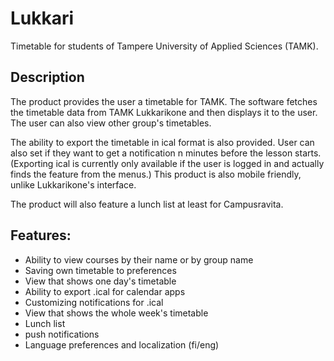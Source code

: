 Lukkari
=========
Timetable for students of Tampere University of Applied Sciences (TAMK).

Description
-----------
The product provides the user a timetable for TAMK. The software fetches the
timetable data from TAMK Lukkarikone and then displays it to the user. The 
user can also view other group's timetables. 

The ability to export the timetable in ical format is also provided. User can
also set if they want to get a notification n minutes before the lesson starts.
(Exporting ical is currently only available if the user is logged in and actually
finds the feature from the menus.) This product is also mobile friendly, unlike 
Lukkarikone's interface.

The product will also feature a lunch list at least for Campusravita.

Features:
---------
* Ability to view courses by their name or by group name
* Saving own timetable to preferences
* View that shows one day's timetable
* Ability to export .ical for calendar apps
* Customizing notifications for .ical
* View that shows the whole week's timetable
* Lunch list
* push notifications
* Language preferences and localization (fi/eng)
